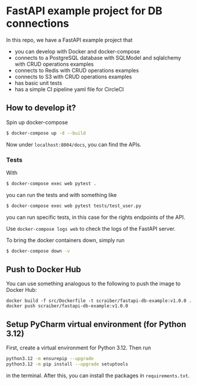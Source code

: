# FastAPI example project for DB connections

In this repo, we have a FastAPI example project that

- you can develop with Docker and docker-compose
- connects to a PostgreSQL database with SQLModel and sqlalchemy with CRUD operations examples
- connects to Redis with CRUD operations examples
- connects to S3 with CRUD operations examples
- has basic unit tests
- has a simple CI pipeline yaml file for CircleCI


## How to develop it?

Spin up docker-compose

```sh
$ docker-compose up -d --build
```

Now under `localhost:8004/docs`, you can find the APIs.

### Tests

With 

```sh
$ docker-compose exec web pytest .
```

you can run the tests and with something like

```sh
$ docker-compose exec web pytest tests/test_user.py
```

you can run specific tests, in this case for the rights endpoints of the API.

Use `docker-compose logs web` to check the logs of the FastAPI server.

To bring the docker containers down, simply run

```sh
$ docker-compose down -v
```

## Push to Docker Hub

You can use something analogous to the following to push the image to Docker Hub:

```shell
docker build -f src/Dockerfile -t scraiber/fastapi-db-example:v1.0.0 .
docker push scraiber/fastapi-db-example:v1.0.0
```

## Setup PyCharm virtual environment (for Python 3.12)

First, create a virtual environment for Python 3.12. Then run

```sh
python3.12 -m ensurepip --upgrade
python3.12 -m pip install --upgrade setuptools
```

in the terminal. After this, you can install the packages in `requirements.txt`.

